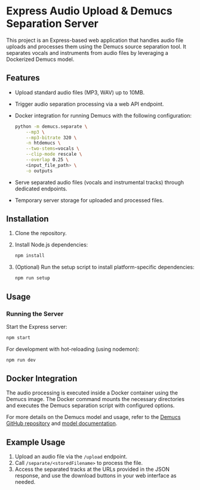 # Express Audio Upload & Demucs Separation Server

This project is an Express-based web application that handles audio file uploads and processes them using the Demucs source separation tool. It separates vocals and instruments from audio files by leveraging a Dockerized Demucs model.

## Features

- Upload standard audio files (MP3, WAV) up to 10MB.
- Trigger audio separation processing via a web API endpoint.
- Docker integration for running Demucs with the following configuration:

    ```bash
    python -m demucs.separate \
        --mp3 \
        --mp3-bitrate 320 \
        -n htdemucs \
        --two-stems=vocals \
        --clip-mode rescale \
        --overlap 0.25 \
        <input_file_path> \
        -o outputs
    ```

- Serve separated audio files (vocals and instrumental tracks) through dedicated endpoints.
- Temporary server storage for uploaded and processed files.

## Installation

1. Clone the repository.
2. Install Node.js dependencies:

     ```bash
     npm install
     ```

3. (Optional) Run the setup script to install platform-specific dependencies:

     ```bash
     npm run setup
     ```

## Usage

### Running the Server

Start the Express server:

```bash
npm start
```

For development with hot-reloading (using nodemon):

```bash
npm run dev
```

## Docker Integration

The audio processing is executed inside a Docker container using the Demucs image. The Docker command mounts the necessary directories and executes the Demucs separation script with configured options.

For more details on the Demucs model and usage, refer to the [Demucs GitHub repository](https://github.com/facebookresearch/demucs) and [model documentation](https://github.com/facebookresearch/demucs#separation).

## Example Usage

1. Upload an audio file via the `/upload` endpoint.
2. Call `/separate/<storedFilename>` to process the file.
3. Access the separated tracks at the URLs provided in the JSON response, and use the download buttons in your web interface as needed.
